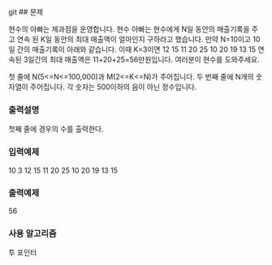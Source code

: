 git ## 문제

현수의 아빠는 제과점을 운영합니다. 현수 아빠는 현수에게 N일 동안의 매출기록을 주고 연속 된 K일 동안의 최대 매출액이 얼마인지 구하라고 했습니다.
만약 N=10이고 10일 간의 매출기록이 아래와 같습니다. 이때 K=3이면
12 15 11 20 25 10 20 19 13 15
연속된 3일간의 최대 매출액은 11+20+25=56만원입니다. 여러분이 현수를 도와주세요.

첫 줄에 N(5<=N<=100,000)과 M(2<=K<=N)가 주어집니다.
두 번째 줄에 N개의 숫자열이 주어집니다. 각 숫자는 500이하의 음이 아닌 정수입니다.

### 출력설명

첫째 줄에 경우의 수를 출력한다.

### 입력예제

10 3
12 15 11 20 25 10 20 19 13 15

### 출력예제

56

### 사용 알고리즘

투 포인터
